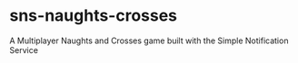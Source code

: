# sns-naughts-crosses
A Multiplayer Naughts and Crosses game built with the Simple Notification Service
